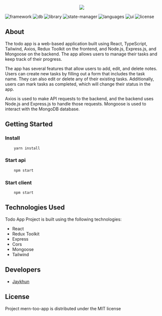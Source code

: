 <p align="center">
      <img src="https://i.imgur.com/oHgzQdh.png">
</p>

<p>
   <img src="https://img.shields.io/badge/framework-express%20v4.18.2-%23EAD41C" alt="framework">
   <img src="https://img.shields.io/badge/database-mongoose%20v7.2.2-%233F9636" alt="db">
   <img src="https://img.shields.io/badge/library-react%20v18.2.0-%2300CDF2" alt="library">
   <img src="https://img.shields.io/badge/state%20manager-redux--toolkit%20v1.9.3-%237046B2" alt="state-manager">
   <img src="https://img.shields.io/badge/languages-typescript%20v4.4.2-%232F74C0" alt="languages">
   <img src="https://img.shields.io/badge/ui-tailwind%20v3.3.2-%2307ADCA" alt="ui">
  <img src="https://img.shields.io/badge/license-MIT-%23A10000" alt="license">
</p>

## About

The todo app is a web-based application built using React, TypeScript, Tailwind, Axios, Redux Toolkit on the frontend, and Node.js, Express.js, and Mongoose on the backend. The app allows users to manage their tasks and keep track of their progress.

The app has several features that allow users to add, edit, and delete notes. Users can create new tasks by filling out a form that includes the task name. They can also edit or delete any of their existing tasks. Additionally, users can mark tasks as completed, which will change their status in the app.

Axios is used to make API requests to the backend, and the backend uses Node.js and Express.js to handle those requests. Mongoose is used to interact with the MongoDB database.

## Getting Started

### Install 
        yarn install
### Start api 
        npm start
### Start client
        npm start

## Technologies Used
Todo App Project is built using the following technologies:

- React
- Redux Toolkit
- Express
- Cors
- Mongoose
- Tailwind

## Developers

- [Jaykhun](https://github.com/Jaykhun)

## License

Project mern-too-app is distributed under the MIT license
